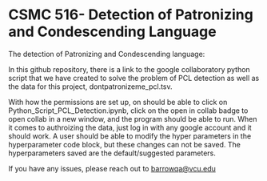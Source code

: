 # CSMC 516- Detection of Patronizing and Condescending Language


The detection of Patronizing and Condescending language:

In this github repository, there is a link to the google collaboratory python script that we have created to solve the problem of PCL detection as well as the data for this project, dontpatronizeme_pcl.tsv. 

With how the permissions are set up, on should be able to click on Python_Script_PCL_Detection.ipynb, click on the open in collab badge to open collab in a new window, and the program should be able to run. When it comes to authroizing the data, just log in with any google account and it should work. A user should be able to modify the hyper parameters in the hyperparameter code block, but these changes can not be saved. The hyperparameters saved are the default/suggested parameters. 

If you have any issues, please reach out to barrowqa@vcu.edu
